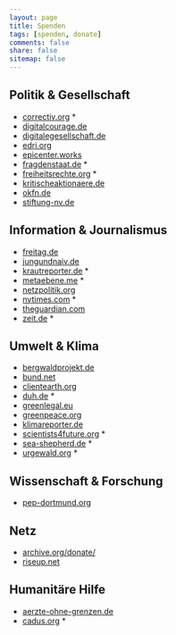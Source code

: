 ```yaml
---
layout: page
title: Spenden
tags: [spenden, donate]
comments: false
share: false
sitemap: false
---
```


## Politik & Gesellschaft

- [correctiv.org](https://correctiv.org) *
- [digitalcourage.de](https://digitalcourage.de)
- [digitalegesellschaft.de](https://digitalegesellschaft.de)
- [edri.org](https://edri.org)
- [epicenter.works](https://epicenter.works)
- [fragdenstaat.de](https://fragdenstaat.de) *
- [freiheitsrechte.org](https://freiheitsrechte.org) *
- [kritischeaktionaere.de](https://kritischeaktionaere.de)
- [okfn.de](https://okfn.de)
- [stiftung-nv.de](https://stiftung-nv.de)

## Information & Journalismus

- [freitag.de](https://freitag.de)
- [jungundnaiv.de](https://jungundnaiv.de)
- [krautreporter.de](https://krautreporter.de) *
- [metaebene.me](https://metaebene.me) *
- [netzpolitik.org](https://netzpolitik.org)
- [nytimes.com](https://www.nytimes.com/) *
- [theguardian.com](https://theguardian.com)
- [zeit.de](https://zeit.de) *

## Umwelt & Klima

- [bergwaldprojekt.de](https://bergwaldprojekt.de)
- [bund.net](https://bund.net)
- [clientearth.org](https://clientearth.org)
- [duh.de](https://duh.de) *
- [greenlegal.eu](https://greenlegal.eu)
- [greenpeace.org](https://greenpeace.org)
- [klimareporter.de](https://klimareporter.de)
- [scientists4future.org](https://scientists4future.org) *
- [sea-shepherd.de](https://sea-shepherd.de) *
- [urgewald.org](https://urgewald.org) *

## Wissenschaft & Forschung

- [pep-dortmund.org](https://pep-dortmund.org)

## Netz

- [archive.org/donate/](https://archive.org/donate/)
- [riseup.net](https://riseup.net)

## Humanitäre Hilfe

- [aerzte-ohne-grenzen.de](https://aerzte-ohne-grenzen.de)
- [cadus.org](https://cadus.org) *
